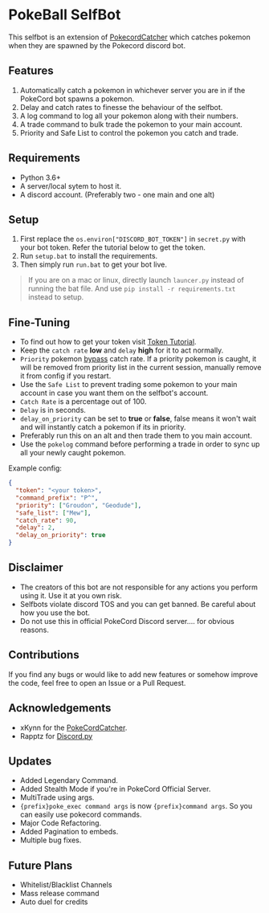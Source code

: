 # PokeBall SelfBot
This selfbot is an extension of [PokecordCatcher](https://github.com/xKynn/PokecordCatcher) which catches pokemon when they are spawned by the Pokecord discord bot.  

## Features
1. Automatically catch a pokemon in whichever server you are in if the PokeCord bot spawns a pokemon.
2. Delay and catch rates to finesse the behaviour of the selfbot.
3. A log command to log all your pokemon along with their numbers.
4. A trade command to bulk trade the pokemon to your main account.
5. Priority and Safe List to control the pokemon you catch and trade.

## Requirements
* Python 3.6+
* A server/local sytem to host it.
* A discord account. (Preferably two - one main and one alt)

## Setup

1. First replace the `os.environ["DISCORD_BOT_TOKEN"]` in `secret.py` with your bot token. Refer the tutorial below to get the token.
2. Run `setup.bat` to install the requirements.
3. Then simply run `run.bat` to get your bot live.

> If you are on a mac or linux, directly launch `launcer.py` instead of running the bat file. And use `pip install -r requirements.txt` instead to setup.

## Fine-Tuning
* To find out how to get your token visit [Token Tutorial](https://github.com/TheRacingLion/Discord-SelfBot/wiki/Discord-Token-Tutorial).
* Keep the `catch rate` **low** and `delay` **high** for it to act normally.  
* `Priority` pokemon <u>bypass</u> catch rate.
If a priority pokemon is caught, it will be removed from priority list in the current session, manually remove it from config if you restart.
* Use the `Safe List` to prevent trading some pokemon to your main account in case you want them on the selfbot's account.  
* `Catch Rate` is a percentage out of 100.  
* `Delay` is in seconds.  
* `delay_on_priority` can be set to **true** or **false**, false means it won't wait and will instantly catch a pokemon if its in priority.  
* Preferably run this on an alt and then trade them to you main account.
* Use the `pokelog` command before performing a trade in order to sync up all your newly caught pokemon.

Example config:
```json
{
  "token": "<your token>",
  "command_prefix": "P^",
  "priority": ["Groudon", "Geodude"],
  "safe_list": ["Mew"],
  "catch_rate": 90,
  "delay": 2,
  "delay_on_priority": true
}
```

## Disclaimer
* The creators of this bot are not responsible for any actions you perform using it. Use it at you own risk.
* Selfbots violate discord TOS and you can get banned. Be careful about how you use the bot.
* Do not use this in official PokeCord Discord server.... for obvious reasons.

## Contributions
If you find any bugs or would like to add new features or somehow improve the code, feel free to open an Issue or a Pull Request.

## Acknowledgements
* xKynn for the [PokeCordCatcher](https://github.com/xKynn/PokecordCatcher).
* Rapptz for [Discord.py](https://github.com/Rapptz/discord.py)

## Updates
* Added Legendary Command.
* Added Stealth Mode if you're in PokeCord Official Server.
* MultiTrade using args.
* `{prefix}poke_exec command args` is now `{prefix}command args`.
  So you can easily use pokecord commands.
* Major Code Refactoring.
* Added Pagination to embeds.
* Multiple bug fixes.

## Future Plans
* Whitelist/Blacklist Channels
* Mass release command
* Auto duel for credits